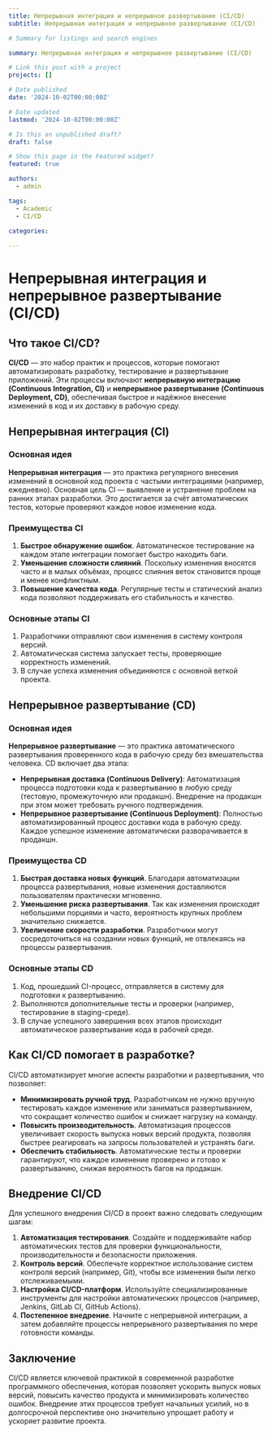 ```yaml
---
title: Непрерывная интеграция и непрерывное развертывание (CI/CD)
subtitle: Непрерывная интеграция и непрерывное развертывание (CI/CD)

# Summary for listings and search engines

summary: Непрерывная интеграция и непрерывное развертывание (CI/CD)

# Link this post with a project
projects: []

# Date published
date: '2024-10-02T00:00:00Z'

# Date updated
lastmod: '2024-10-02T00:00:00Z'

# Is this an unpublished draft?
draft: false

# Show this page in the Featured widget?
featured: true

authors:
  - admin

tags:
  - Academic
  - CI/CD

categories:
  
---
```


# Непрерывная интеграция и непрерывное развертывание (CI/CD)

## Что такое CI/CD?

**CI/CD** — это набор практик и процессов, которые помогают автоматизировать разработку, тестирование и развертывание приложений. Эти процессы включают **непрерывную интеграцию (Continuous Integration, CI)** и **непрерывное развертывание (Continuous Deployment, CD)**, обеспечивая быстрое и надёжное внесение изменений в код и их доставку в рабочую среду.

## Непрерывная интеграция (CI)

### Основная идея
**Непрерывная интеграция** — это практика регулярного внесения изменений в основной код проекта с частыми интеграциями (например, ежедневно). Основная цель CI — выявление и устранение проблем на ранних этапах разработки. Это достигается за счёт автоматических тестов, которые проверяют каждое новое изменение кода.

### Преимущества CI
1. **Быстрое обнаружение ошибок**. Автоматическое тестирование на каждом этапе интеграции помогает быстро находить баги.
2. **Уменьшение сложности слияний**. Поскольку изменения вносятся часто и в малых объёмах, процесс слияния веток становится проще и менее конфликтным.
3. **Повышение качества кода**. Регулярные тесты и статический анализ кода позволяют поддерживать его стабильность и качество.

### Основные этапы CI
1. Разработчики отправляют свои изменения в систему контроля версий.
2. Автоматическая система запускает тесты, проверяющие корректность изменений.
3. В случае успеха изменения объединяются с основной веткой проекта.

## Непрерывное развертывание (CD)

### Основная идея
**Непрерывное развертывание** — это практика автоматического развертывания проверенного кода в рабочую среду без вмешательства человека. CD включает два этапа:

- **Непрерывная доставка (Continuous Delivery)**: Автоматизация процесса подготовки кода к развертыванию в любую среду (тестовую, промежуточную или продакшн). Внедрение на продакшн при этом может требовать ручного подтверждения.
- **Непрерывное развертывание (Continuous Deployment)**: Полностью автоматизированный процесс доставки кода в рабочую среду. Каждое успешное изменение автоматически разворачивается в продакшн.

### Преимущества CD
1. **Быстрая доставка новых функций**. Благодаря автоматизации процесса развертывания, новые изменения доставляются пользователям практически мгновенно.
2. **Уменьшение риска развертывания**. Так как изменения происходят небольшими порциями и часто, вероятность крупных проблем значительно снижается.
3. **Увеличение скорости разработки**. Разработчики могут сосредоточиться на создании новых функций, не отвлекаясь на процессы развертывания.

### Основные этапы CD
1. Код, прошедший CI-процесс, отправляется в систему для подготовки к развертыванию.
2. Выполняются дополнительные тесты и проверки (например, тестирование в staging-среде).
3. В случае успешного завершения всех этапов происходит автоматическое развертывание кода в рабочей среде.

## Как CI/CD помогает в разработке?

CI/CD автоматизирует многие аспекты разработки и развертывания, что позволяет:

- **Минимизировать ручной труд**. Разработчикам не нужно вручную тестировать каждое изменение или заниматься развертыванием, что сокращает количество ошибок и снижает нагрузку на команду.
- **Повысить производительность**. Автоматизация процессов увеличивает скорость выпуска новых версий продукта, позволяя быстрее реагировать на запросы пользователей и устранять баги.
- **Обеспечить стабильность**. Автоматические тесты и проверки гарантируют, что каждое изменение проверено и готово к развертыванию, снижая вероятность багов на продакшн.

## Внедрение CI/CD

Для успешного внедрения CI/CD в проект важно следовать следующим шагам:

1. **Автоматизация тестирования**. Создайте и поддерживайте набор автоматических тестов для проверки функциональности, производительности и безопасности приложения.
2. **Контроль версий**. Обеспечьте корректное использование систем контроля версий (например, Git), чтобы все изменения были легко отслеживаемыми.
3. **Настройка CI/CD-платформ**. Используйте специализированные инструменты для настройки автоматических процессов (например, Jenkins, GitLab CI, GitHub Actions).
4. **Постепенное внедрение**. Начните с непрерывной интеграции, а затем добавляйте процессы непрерывного развертывания по мере готовности команды.

## Заключение

CI/CD является ключевой практикой в современной разработке программного обеспечения, которая позволяет ускорить выпуск новых версий, повысить качество продукта и минимизировать количество ошибок. Внедрение этих процессов требует начальных усилий, но в долгосрочной перспективе оно значительно упрощает работу и ускоряет развитие проекта.
